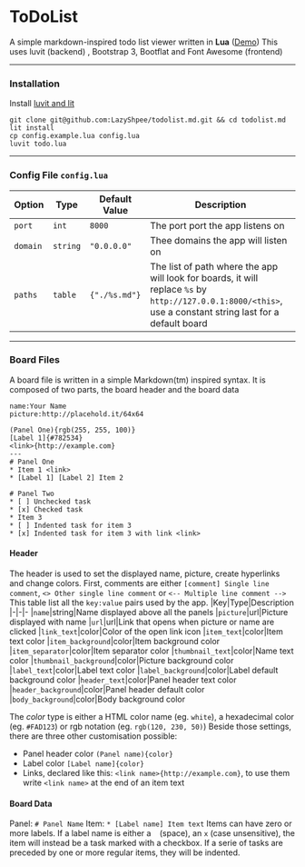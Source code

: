 # ToDoList

A simple markdown-inspired todo list viewer written in **Lua** ([Demo](https://ode.bz/todo/lazyshpee))
This uses luvit (backend) , Bootstrap 3, Bootflat and Font Awesome (frontend)

---

### Installation
Install [luvit and lit](https://luvit.io/install.html)
```
git clone git@github.com:LazyShpee/todolist.md.git && cd todolist.md
lit install
cp config.example.lua config.lua
luvit todo.lua
```

---
### Config File `config.lua`
| Option | Type | Default Value | Description
|-|-|-|-
|`port`| `int`|`8000`|The port port the app listens on
|`domain`|`string`|`"0.0.0.0"`|Thee domains the app will listen on
|`paths`|`table`|`{"./%s.md"}`|The list of path where the app will look for boards, it will replace `%s` by `http://127.0.0.1:8000/<this>`, use a constant string last for a default board

---
### Board Files
A board file is written in a simple Markdown(tm) inspired syntax.
It is composed of two parts, the board header and the board data

```
name:Your Name
picture:http://placehold.it/64x64

(Panel One){rgb(255, 255, 100)}
[Label 1]{#782534}
<link>{http://example.com}
---
# Panel One
* Item 1 <link>
* [Label 1] [Label 2] Item 2

# Panel Two
* [ ] Unchecked task
* [x] Checked task
* Item 3
* [ ] Indented task for item 3
* [x] Indented task for item 3 with link <link>
```

#### Header
The header is used to set the displayed name, picture, create hyperlinks and change colors.
First, comments are either `[comment] Single line comment`, `<> Other single line comment` or `<-- Multiple line comment -->`
This table list all the `key:value` pairs used by the app.
|Key|Type|Description
|-|-|-
|`name`|string|Name displayed above all the panels
|`picture`|url|Picture displayed with name
|`url`|url|Link that opens when picture or name are clicked
|`link_text`|color|Color of the open link icon
|`item_text`|color|Item text color
|`item_background`|color|Item background color
|`item_separator`|color|Item separator color
|`thumbnail_text`|color|Name text color
|`thumbnail_background`|color|Picture background color
|`label_text`|color|Label text color
|`label_background`|color|Label default background color
|`header_text`|color|Panel header text color
|`header_background`|color|Panel header default color
|`body_background`|color|Body background color

The *color* type is either a HTML color name (eg. `white`), a hexadecimal color (eg. `#FAD123`) or rgb notation (eg. `rgb(120, 230, 50)`)
Beside those settings, there are three other customisation possible:
* Panel header color `(Panel name){color}`
* Label color `[Label name]{color}`
* Links, declared like this: `<link name>{http://example.com}`, to use them write `<link name>` at the end of an item text

#### Board Data
Panel: `# Panel Name`
Item: `* [Label name] Item text`
Items can have zero or more labels. If a label name is either a ` ` (space), an `x` (case unsensitive), the item will instead be a task marked with a checkbox. If a serie of tasks are preceded by one or more regular items, they will be indented.